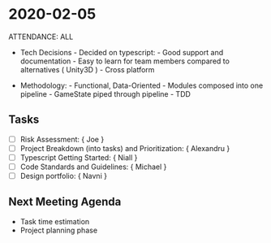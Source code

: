 # 2020-02-05

ATTENDANCE: ALL

- Tech Decisions
        - Decided on typescript:
                - Good support and documentation
                - Easy to learn for team members compared to alternatives ( Unity3D )
                - Cross platform

- Methodology:
        - Functional, Data-Oriented
        - Modules composed into one pipeline
        - GameState piped through pipeline
        - TDD

## Tasks
- [ ] Risk Assessment: { Joe }
- [ ] Project Breakdown (into tasks) and Prioritization: { Alexandru }
- [ ] Typescript Getting Started: { Niall }
- [ ] Code Standards and Guidelines: { Michael }
- [ ] Design portfolio: { Navni }

## Next Meeting Agenda
- Task time estimation
- Project planning phase
